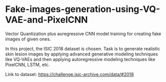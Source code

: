 # Fake-images-generation-using-VQ-VAE-and-PixelCNN
Vector Quantization plus auregressive CNN model training for creating fake images of given ones.


In this project, the ISIC 2018 dataset is chosen. Task is to generate realistic skin lesion
images by applying advanced generative modeling techniques like VQ-VAEs and then applying
autoregressive modeling techniques like PixelCNN, LSTM, etc.

Link to dataset: https://challenge.isic-archive.com/data/#2018
